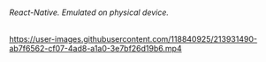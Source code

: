 ###### React-Native. Emulated on physical device.



https://user-images.githubusercontent.com/118840925/213931490-ab7f6562-cf07-4ad8-a1a0-3e7bf26d19b6.mp4


